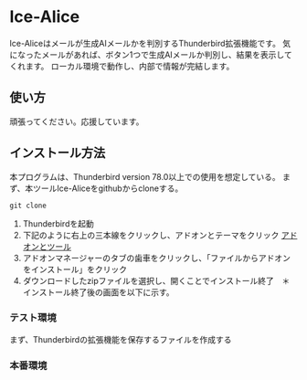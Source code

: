 # Ice-Alice
Ice-Aliceはメールが生成AIメールかを判別するThunderbird拡張機能です。
気になったメールがあれば、ボタン1つで生成AIメールか判別し、結果を表示してくれます。
ローカル環境で動作し、内部で情報が完結します。

## 使い方
頑張ってください。応援しています。

## インストール方法
本プログラムは、Thunderbird version 78.0以上での使用を想定している。
まず、本ツールIce-Aliceをgithubからcloneする。
```
git clone 
```
1. Thunderbirdを起動
2. 下記のように右上の三本線をクリックし、アドオンとテーマをクリック
[アドオンとツール](https://github.com/security-anth/Ice-Alice/blob/main/MWSCup/%E3%82%A2%E3%83%89%E3%82%AA%E3%83%B3.png "アドオンとツール")
3. アドオンマネージャーのタブの歯車をクリックし、「ファイルからアドオンをインストール」をクリック
4. ダウンロードしたzipファイルを選択し、開くことでインストール終了　＊インストール終了後の画面を以下に示す。

### テスト環境

まず、Thunderbirdの拡張機能を保存するファイルを作成する
### 本番環境
